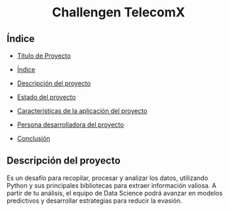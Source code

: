 <h1 align = "center"> Challengen TelecomX </h1>

<h2>Índice</h2>

* [Título de Proyecto](#Título-de-Proyecto)

* [Índice](#Índice)

* [Descripción del proyecto](#descripción-del-proyecto)

* [Estado del proyecto](#Estado-del-proyecto)

* [Características de la aplicación del proyecto](#Características-de-la-aplicación-del-proyecto)

* [Persona desarrolladora del proyecto](#Persona-desarrolladora-del-proyecto)

* [Conclusión](#Conclusión)

<h2>Descripción del proyecto</h2>

Es un desafío para recopilar, procesar y analizar los datos, utilizando Python y sus principales bibliotecas para extraer información valiosa. A partir de tu análisis, el equipo de Data Science podrá avanzar en modelos predictivos y desarrollar estrategias para reducir la evasión.
